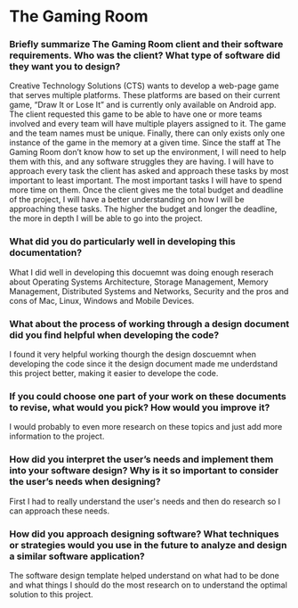 # The Gaming Room

<h3>Briefly summarize The Gaming Room client and their software requirements. Who was the client? What type of software did they want you to design?</h3>

Creative Technology Solutions (CTS) wants to develop a web-page game that serves multiple platforms. These platforms are based on their current game, “Draw It or Lose It” and is currently only available on Android app. The client requested this game to be able to have one or more teams involved and every team will have multiple players assigned to it. The game and the team names must be unique. Finally, there can only exists only one instance of the game in the memory at a given time.  Since the staff at The Gaming Room don’t know how to set up the environment, I will need to help them with this, and any software struggles they are having. I will have to approach every task the client has asked and approach these tasks by most important to least important. The most important tasks I will have to spend more time on them. Once the client gives me the total budget and deadline of the project, I will have a better understanding on how I will be approaching these tasks. The higher the budget and longer the deadline, the more in depth I will be able to go into the project.  


<h3>What did you do particularly well in developing this documentation?</h3>

What I did well in developing this docuemnt was doing enough reserach about Operating Systems Architecture, Storage Management, Memory Management, Distributed Systems and Networks, Security and the pros and cons of Mac, Linux, Windows and Mobile Devices.

<h3>What about the process of working through a design document did you find helpful when developing the code?</h3>

I found it very helpful working thourgh the design doscuemnt when developing the code since it the design document made me underdstand this project better, making it easier to develope the code. 

<h3>If you could choose one part of your work on these documents to revise, what would you pick? How would you improve it?</h3>

I would probably to even more research on these topics and just add more information to the project. 


<h3>How did you interpret the user’s needs and implement them into your software design? Why is it so important to consider the user’s needs when designing?</h3> 

First I had to really understand the user's needs and then do research so I can approach these needs. 

<h3>How did you approach designing software? What techniques or strategies would you use in the future to analyze and design a similar software application?</h3>

The software design template helped understand on what had to be done and what things I should do the most research on to understand the optimal solution to this project. 

